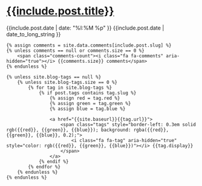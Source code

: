 <a href="{{include.post.url}}">
    <h1>
        {{include.post.title}} 
    </h1>
</a>
<div class="div"></div>

<p class="details">
    <span class="time"><i class="fa fa-clock-o" aria-hidden="true"></i> {{include.post.date | date: "%I:%M %p" }}</span>
    <span class="date"><i class="fa fa-calendar" aria-hidden="true"></i> {{include.post.date | date_to_long_string }}</span>
    
    {% assign comments = site.data.comments[include.post.slug] %}
    {% unless comments == null or comments.size == 0 %}
        <span class="comments-count"><i class="fa fa-comments" aria-hidden="true"></i> {{comments.size}} comments</span>
    {% endunless %}
    
    {% unless site.blog-tags == null %}
        {% unless site.blog-tags.size == 0 %}
            {% for tag in site.blog-tags %}
                {% if post.tags contains tag.slug %}
                    {% assign red = tag.red %}
                    {% assign green = tag.green %}
                    {% assign blue = tag.blue %}
                    
                    <a href="{{site.baseurl}}{{tag.url}}">
                        <span class="tags" style="border-left: 0.3em solid rgb({{red}}, {{green}}, {{blue}}); background: rgba({{red}}, {{green}}, {{blue}}, 0.2);">
                            <i class="fa fa-tag" aria-hidden="true" style="color: rgb({{red}}, {{green}}, {{blue}})"></i> {{tag.display}}
                        </span>
                    </a>
                {% endif %}
            {% endfor %}
        {% endunless %}
    {% endunless %}
</p>